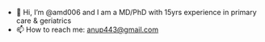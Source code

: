 - 👋 Hi, I’m @amd006 and I am a MD/PhD with 15yrs experience in primary care & geriatrics 
- 📫 How to reach me: anup443@gmail.com

<!---
amd006/amd006 is a ✨ special ✨ repository because its `README.md` (this file) appears on your GitHub profile.
You can click the Preview link to take a look at your changes.
--->

